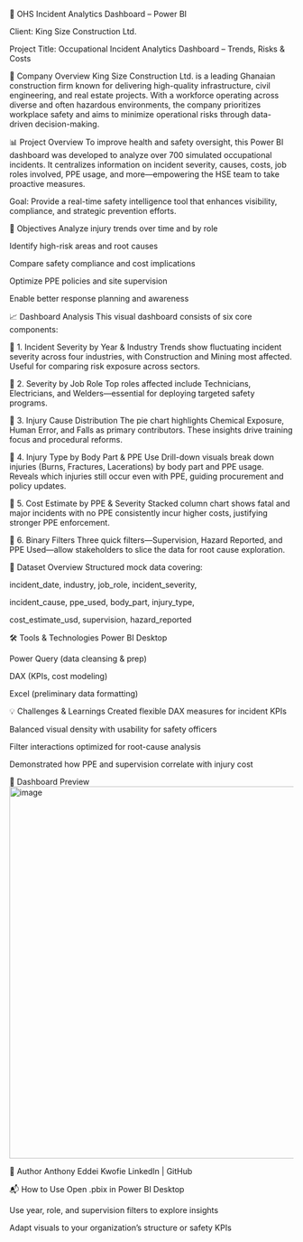 💼 OHS Incident Analytics Dashboard – Power BI

Client: King Size Construction Ltd.

Project Title: Occupational Incident Analytics Dashboard – Trends, Risks & Costs


🏢 Company Overview
King Size Construction Ltd. is a leading Ghanaian construction firm known for delivering high-quality infrastructure, civil engineering, and real estate projects. With a workforce operating across diverse and often hazardous environments, the company prioritizes workplace safety and aims to minimize operational risks through data-driven decision-making.



📊 Project Overview
To improve health and safety oversight, this Power BI dashboard was developed to analyze over 700 simulated occupational incidents. It centralizes information on incident severity, causes, costs, job roles involved, PPE usage, and more—empowering the HSE team to take proactive measures.



Goal: Provide a real-time safety intelligence tool that enhances visibility, compliance, and strategic prevention efforts.



🎯 Objectives
Analyze injury trends over time and by role

Identify high-risk areas and root causes

Compare safety compliance and cost implications

Optimize PPE policies and site supervision

Enable better response planning and awareness



📈 Dashboard Analysis
This visual dashboard consists of six core components:

🔹 1. Incident Severity by Year & Industry
Trends show fluctuating incident severity across four industries, with Construction and Mining most affected. Useful for comparing risk exposure across sectors.

🔹 2. Severity by Job Role
Top roles affected include Technicians, Electricians, and Welders—essential for deploying targeted safety programs.

🔹 3. Injury Cause Distribution
The pie chart highlights Chemical Exposure, Human Error, and Falls as primary contributors. These insights drive training focus and procedural reforms.

🔹 4. Injury Type by Body Part & PPE Use
Drill-down visuals break down injuries (Burns, Fractures, Lacerations) by body part and PPE usage. Reveals which injuries still occur even with PPE, guiding procurement and policy updates.

🔹 5. Cost Estimate by PPE & Severity
Stacked column chart shows fatal and major incidents with no PPE consistently incur higher costs, justifying stronger PPE enforcement.

🔹 6. Binary Filters
Three quick filters—Supervision, Hazard Reported, and PPE Used—allow stakeholders to slice the data for root cause exploration.



📁 Dataset Overview
Structured mock data covering:

incident_date, industry, job_role, incident_severity,

incident_cause, ppe_used, body_part, injury_type,

cost_estimate_usd, supervision, hazard_reported

🛠 Tools & Technologies
Power BI Desktop

Power Query (data cleansing & prep)

DAX (KPIs, cost modeling)

Excel (preliminary data formatting)

💡 Challenges & Learnings
Created flexible DAX measures for incident KPIs

Balanced visual density with usability for safety officers

Filter interactions optimized for root-cause analysis

Demonstrated how PPE and supervision correlate with injury cost



📸 Dashboard Preview
<img width="659" alt="image" src="https://github.com/user-attachments/assets/97ddd6e1-4f0a-4724-a02d-783c6d35967f" />






👤 Author
Anthony Eddei Kwofie
LinkedIn | GitHub



📬 How to Use
Open .pbix in Power BI Desktop

Use year, role, and supervision filters to explore insights

Adapt visuals to your organization’s structure or safety KPIs
